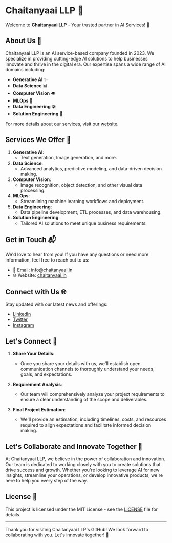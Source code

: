 # Chaitanyaai LLP 🚀

Welcome to **Chaitanyaai LLP** - Your trusted partner in AI Services! 🌟

## About Us 🧠

Chaitanyaai LLP is an AI service-based company founded in 2023. We specialize in providing cutting-edge AI solutions to help businesses innovate and thrive in the digital era. Our expertise spans a wide range of AI domains including:

- **Generative AI** ✨
- **Data Science** 📊
- **Computer Vision** 👁️
- **MLOps** 🔄
- **Data Engineering** 🛠️
- **Solution Engineering** 🧩

For more details about our services, visit our [website](https://chaitanyaai.in/).

## Services We Offer 💼

1. **Generative AI**:
    - Text generation, Image generation, and more.
2. **Data Science**:
    - Advanced analytics, predictive modeling, and data-driven decision making.
3. **Computer Vision**:
    - Image recognition, object detection, and other visual data processing.
4. **MLOps**:
    - Streamlining machine learning workflows and deployment.
5. **Data Engineering**:
    - Data pipeline development, ETL processes, and data warehousing.
6. **Solution Engineering**:
    - Tailored AI solutions to meet unique business requirements.

## Get in Touch 📬

We'd love to hear from you! If you have any questions or need more information, feel free to reach out to us:

- 📧 Email: [info@chaitanyaai.in](mailto:info@chaitanyaai.in)
- 🌐 Website: [chaitanyaai.in](https://chaitanyaai.in/)

## Connect with Us 🌐

Stay updated with our latest news and offerings:

- [LinkedIn](https://www.linkedin.com/company/chaitanyaai) 
- [Twitter](https://twitter.com/ChaitanyaaiLlp) 
- [Instagram](https://www.instagram.com/joinchaitanyaai)

## Let's Connect 🤝

1. **Share Your Details**:
    - Once you share your details with us, we'll establish open communication channels to thoroughly understand your needs, goals, and expectations.

2. **Requirement Analysis**:
    - Our team will comprehensively analyze your project requirements to ensure a clear understanding of the scope and deliverables.

3. **Final Project Estimation**:
    - We'll provide an estimation, including timelines, costs, and resources required to align expectations and facilitate informed decision making.

## Let's Collaborate and Innovate Together 🚀

At Chaitanyaai LLP, we believe in the power of collaboration and innovation. Our team is dedicated to working closely with you to create solutions that drive success and growth. Whether you're looking to leverage AI for new insights, streamline your operations, or develop innovative products, we're here to help you every step of the way.

## License 📜

This project is licensed under the MIT License - see the [LICENSE](LICENSE) file for details.

---

Thank you for visiting Chaitanyaai LLP's GitHub! We look forward to collaborating with you. Let's innovate together! 🚀
